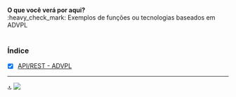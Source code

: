 
<a id="home" class="anchor" hidden="true" href="#home">
<h1 align="center">Totvs - Protheus</h1></a>
<br>
<b>O que você verá por aqui?</b><br>
:heavy_check_mark: Exemplos de funções ou tecnologias baseados em ADVPL
<br><br>

### Índice

- [X] <a href="#api_rest">API/REST - ADVPL</a>

<hr>
<a id="api_rest" class="anchor" hidden="true" href="#api_rest"><h2 align="center">API/REST - ADVPL</h2></a><g-emoji class="g-emoji" alias="top" fallback-src="https://github.githubassets.com/images/icons/emoji/unicode/1f51d.png">🔝</g-emoji>
<img src="https://img.shields.io/static/v1?label=Status&message=Em%20Desenvolvimento&color=blue&style=flat-square"><br>





